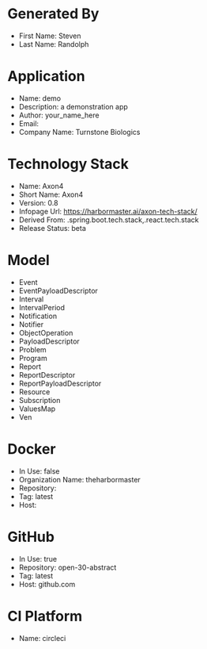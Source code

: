 # Generated By
- First Name: Steven
- Last Name: Randolph

# Application
- Name: demo
- Description: a demonstration app
- Author: your_name_here
- Email: 
- Company Name: Turnstone Biologics

# Technology Stack
- Name: Axon4
- Short Name: Axon4
- Version: 0.8
- Infopage Url: https://harbormaster.ai/axon-tech-stack/
- Derived From: .spring.boot.tech.stack,.react.tech.stack
- Release Status: beta


# Model
- Event
- EventPayloadDescriptor
- Interval
- IntervalPeriod
- Notification
- Notifier
- ObjectOperation
- PayloadDescriptor
- Problem
- Program
- Report
- ReportDescriptor
- ReportPayloadDescriptor
- Resource
- Subscription
- ValuesMap
- Ven

# Docker
- In Use: false
- Organization Name: theharbormaster
- Repository: 
- Tag: latest
- Host:              

# GitHub
- In Use: true
- Repository: open-30-abstract
- Tag: latest
- Host: github.com    

# CI Platform
- Name: circleci 


